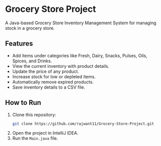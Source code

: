# Grocery Store Project

A Java-based Grocery Store Inventory Management System for managing stock in a grocery store.

## Features
- Add items under categories like Fresh, Dairy, Snacks, Pulses, Oils, Spices, and Drinks.
- View the current inventory with product details.
- Update the price of any product.
- Increase stock for low or depleted items.
- Automatically remove expired products.
- Save inventory details to a CSV file.

## How to Run
1. Clone this repository:
    ```bash
    git clone https://github.com/rajwant11/Grocery-Store-Project.git
    ```
2. Open the project in IntelliJ IDEA.
3. Run the `Main.java` file.

